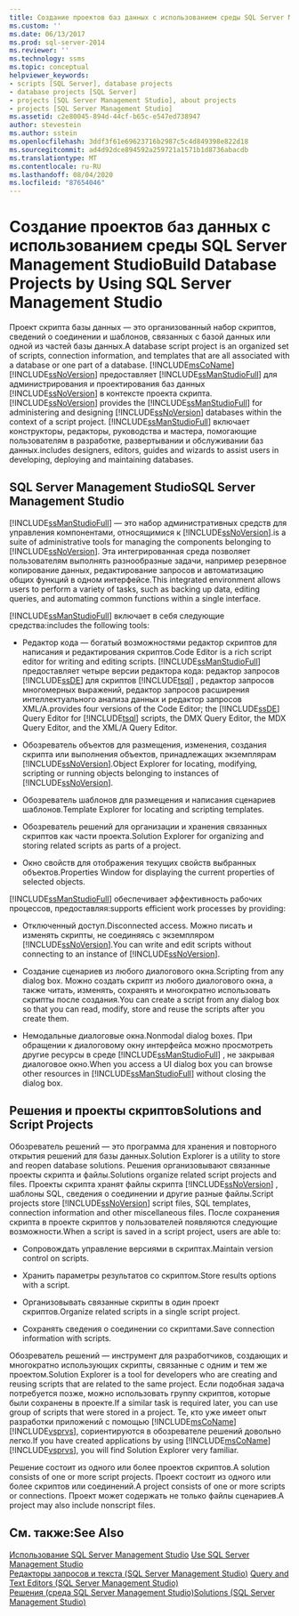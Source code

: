 ```yaml
---
title: Создание проектов баз данных с использованием среды SQL Server Management Studio | Документация Майкрософт
ms.custom: ''
ms.date: 06/13/2017
ms.prod: sql-server-2014
ms.reviewer: ''
ms.technology: ssms
ms.topic: conceptual
helpviewer_keywords:
- scripts [SQL Server], database projects
- database projects [SQL Server]
- projects [SQL Server Management Studio], about projects
- projects [SQL Server Management Studio]
ms.assetid: c2e80045-894d-44cf-b65c-e547ed738947
author: stevestein
ms.author: sstein
ms.openlocfilehash: 3ddf3f61e69623716b2987c5c4d849398e822d18
ms.sourcegitcommit: ad4d92dce894592a259721a1571b1d8736abacdb
ms.translationtype: MT
ms.contentlocale: ru-RU
ms.lasthandoff: 08/04/2020
ms.locfileid: "87654046"
---
```

# <a name="build-database-projects-by-using-sql-server-management-studio"></a><span data-ttu-id="77393-102">Создание проектов баз данных с использованием среды SQL Server Management Studio</span><span class="sxs-lookup"><span data-stu-id="77393-102">Build Database Projects by Using SQL Server Management Studio</span></span>
  <span data-ttu-id="77393-103">Проект скрипта базы данных — это организованный набор скриптов, сведений о соединении и шаблонов, связанных с базой данных или одной из частей базы данных.</span><span class="sxs-lookup"><span data-stu-id="77393-103">A database script project is an organized set of scripts, connection information, and templates that are all associated with a database or one part of a database.</span></span> [!INCLUDE[msCoName](../includes/msconame-md.md)] <span data-ttu-id="77393-104">[!INCLUDE[ssNoVersion](../includes/ssnoversion-md.md)] предоставляет [!INCLUDE[ssManStudioFull](../includes/ssmanstudiofull-md.md)] для администрирования и проектирования баз данных [!INCLUDE[ssNoVersion](../includes/ssnoversion-md.md)] в контексте проекта скрипта.</span><span class="sxs-lookup"><span data-stu-id="77393-104">[!INCLUDE[ssNoVersion](../includes/ssnoversion-md.md)] provides the [!INCLUDE[ssManStudioFull](../includes/ssmanstudiofull-md.md)] for administering and designing [!INCLUDE[ssNoVersion](../includes/ssnoversion-md.md)] databases within the context of a script project.</span></span> [!INCLUDE[ssManStudioFull](../includes/ssmanstudiofull-md.md)] <span data-ttu-id="77393-105">включает конструкторы, редакторы, руководства и мастера, помогающие пользователям в разработке, развертывании и обслуживании баз данных.</span><span class="sxs-lookup"><span data-stu-id="77393-105">includes designers, editors, guides and wizards to assist users in developing, deploying and maintaining databases.</span></span>  
  
## <a name="sql-server-management-studio"></a><span data-ttu-id="77393-106">SQL Server Management Studio</span><span class="sxs-lookup"><span data-stu-id="77393-106">SQL Server Management Studio</span></span>  
 [!INCLUDE[ssManStudioFull](../includes/ssmanstudiofull-md.md)] <span data-ttu-id="77393-107">— это набор административных средств для управления компонентами, относящимися к [!INCLUDE[ssNoVersion](../includes/ssnoversion-md.md)].</span><span class="sxs-lookup"><span data-stu-id="77393-107">is a suite of administrative tools for managing the components belonging to [!INCLUDE[ssNoVersion](../includes/ssnoversion-md.md)].</span></span> <span data-ttu-id="77393-108">Эта интегрированная среда позволяет пользователям выполнять разнообразные задачи, например резервное копирование данных, редактирование запросов и автоматизацию общих функций в одном интерфейсе.</span><span class="sxs-lookup"><span data-stu-id="77393-108">This integrated environment allows users to perform a variety of tasks, such as backing up data, editing queries, and automating common functions within a single interface.</span></span>  
  
 [!INCLUDE[ssManStudioFull](../includes/ssmanstudiofull-md.md)] <span data-ttu-id="77393-109">включает в себя следующие средства:</span><span class="sxs-lookup"><span data-stu-id="77393-109">includes the following tools:</span></span>  
  
-   <span data-ttu-id="77393-110">Редактор кода — богатый возможностями редактор скриптов для написания и редактирования скриптов.</span><span class="sxs-lookup"><span data-stu-id="77393-110">Code Editor is a rich script editor for writing and editing scripts.</span></span> [!INCLUDE[ssManStudioFull](../includes/ssmanstudiofull-md.md)] <span data-ttu-id="77393-111">предоставляет четыре версии редактора кода: редактор запросов [!INCLUDE[ssDE](../includes/ssde-md.md)] для скриптов [!INCLUDE[tsql](../includes/tsql-md.md)] , редактор запросов многомерных выражений, редактор запросов расширения интеллектуального анализа данных и редактор запросов XML/A.</span><span class="sxs-lookup"><span data-stu-id="77393-111">provides four versions of the Code Editor; the [!INCLUDE[ssDE](../includes/ssde-md.md)] Query Editor for [!INCLUDE[tsql](../includes/tsql-md.md)] scripts, the DMX Query Editor, the MDX Query Editor, and the XML/A Query Editor.</span></span>  
  
-   <span data-ttu-id="77393-112">Обозреватель объектов для размещения, изменения, создания скрипта или выполнения объектов, принадлежащих экземплярам [!INCLUDE[ssNoVersion](../includes/ssnoversion-md.md)].</span><span class="sxs-lookup"><span data-stu-id="77393-112">Object Explorer for locating, modifying, scripting or running objects belonging to instances of [!INCLUDE[ssNoVersion](../includes/ssnoversion-md.md)].</span></span>  
  
-   <span data-ttu-id="77393-113">Обозреватель шаблонов для размещения и написания сценариев шаблонов.</span><span class="sxs-lookup"><span data-stu-id="77393-113">Template Explorer for locating and scripting templates.</span></span>  
  
-   <span data-ttu-id="77393-114">Обозреватель решений для организации и хранения связанных скриптов как части проекта.</span><span class="sxs-lookup"><span data-stu-id="77393-114">Solution Explorer for organizing and storing related scripts as parts of a project.</span></span>  
  
-   <span data-ttu-id="77393-115">Окно свойств для отображения текущих свойств выбранных объектов.</span><span class="sxs-lookup"><span data-stu-id="77393-115">Properties Window for displaying the current properties of selected objects.</span></span>  
  
 [!INCLUDE[ssManStudioFull](../includes/ssmanstudiofull-md.md)] <span data-ttu-id="77393-116">обеспечивает эффективность рабочих процессов, предоставляя:</span><span class="sxs-lookup"><span data-stu-id="77393-116">supports efficient work processes by providing:</span></span>  
  
-   <span data-ttu-id="77393-117">Отключенный доступ.</span><span class="sxs-lookup"><span data-stu-id="77393-117">Disconnected access.</span></span> <span data-ttu-id="77393-118">Можно писать и изменять скрипты, не соединяясь с экземпляром [!INCLUDE[ssNoVersion](../includes/ssnoversion-md.md)].</span><span class="sxs-lookup"><span data-stu-id="77393-118">You can write and edit scripts without connecting to an instance of [!INCLUDE[ssNoVersion](../includes/ssnoversion-md.md)].</span></span>  
  
-   <span data-ttu-id="77393-119">Создание сценариев из любого диалогового окна.</span><span class="sxs-lookup"><span data-stu-id="77393-119">Scripting from any dialog box.</span></span> <span data-ttu-id="77393-120">Можно создать скрипт из любого диалогового окна, а также читать, изменять, сохранять и многократно использовать скрипты после создания.</span><span class="sxs-lookup"><span data-stu-id="77393-120">You can create a script from any dialog box so that you can read, modify, store and reuse the scripts after you create them.</span></span>  
  
-   <span data-ttu-id="77393-121">Немодальные диалоговые окна.</span><span class="sxs-lookup"><span data-stu-id="77393-121">Nonmodal dialog boxes.</span></span> <span data-ttu-id="77393-122">При обращении к диалоговому окну интерфейса можно просмотреть другие ресурсы в среде [!INCLUDE[ssManStudioFull](../includes/ssmanstudiofull-md.md)] , не закрывая диалоговое окно.</span><span class="sxs-lookup"><span data-stu-id="77393-122">When you access a UI dialog box you can browse other resources in [!INCLUDE[ssManStudioFull](../includes/ssmanstudiofull-md.md)] without closing the dialog box.</span></span>  
  
## <a name="solutions-and-script-projects"></a><span data-ttu-id="77393-123">Решения и проекты скриптов</span><span class="sxs-lookup"><span data-stu-id="77393-123">Solutions and Script Projects</span></span>  
 <span data-ttu-id="77393-124">Обозреватель решений — это программа для хранения и повторного открытия решений для базы данных.</span><span class="sxs-lookup"><span data-stu-id="77393-124">Solution Explorer is a utility to store and reopen database solutions.</span></span> <span data-ttu-id="77393-125">Решения организовывают связанные проекты скрипта и файлы.</span><span class="sxs-lookup"><span data-stu-id="77393-125">Solutions organize related script projects and files.</span></span> <span data-ttu-id="77393-126">Проекты скрипта хранят файлы скрипта [!INCLUDE[ssNoVersion](../includes/ssnoversion-md.md)] , шаблоны SQL, сведения о соединении и другие разные файлы.</span><span class="sxs-lookup"><span data-stu-id="77393-126">Script projects store [!INCLUDE[ssNoVersion](../includes/ssnoversion-md.md)] script files, SQL templates, connection information and other miscellaneous files.</span></span> <span data-ttu-id="77393-127">После сохранения скрипта в проекте скриптов у пользователей появляются следующие возможности.</span><span class="sxs-lookup"><span data-stu-id="77393-127">When a script is saved in a script project, users are able to:</span></span>  
  
-   <span data-ttu-id="77393-128">Сопровождать управление версиями в скриптах.</span><span class="sxs-lookup"><span data-stu-id="77393-128">Maintain version control on scripts.</span></span>  
  
-   <span data-ttu-id="77393-129">Хранить параметры результатов со скриптом.</span><span class="sxs-lookup"><span data-stu-id="77393-129">Store results options with a script.</span></span>  
  
-   <span data-ttu-id="77393-130">Организовывать связанные скрипты в один проект скриптов.</span><span class="sxs-lookup"><span data-stu-id="77393-130">Organize related scripts in a single script project.</span></span>  
  
-   <span data-ttu-id="77393-131">Сохранять сведения о соединении со скриптами.</span><span class="sxs-lookup"><span data-stu-id="77393-131">Save connection information with scripts.</span></span>  
  
 <span data-ttu-id="77393-132">Обозреватель решений — инструмент для разработчиков, создающих и многократно использующих скрипты, связанные с одним и тем же проектом.</span><span class="sxs-lookup"><span data-stu-id="77393-132">Solution Explorer is a tool for developers who are creating and reusing scripts that are related to the same project.</span></span> <span data-ttu-id="77393-133">Если подобная задача потребуется позже, можно использовать группу скриптов, которые были сохранены в проекте.</span><span class="sxs-lookup"><span data-stu-id="77393-133">If a similar task is required later, you can use group of scripts that were stored in a project.</span></span> <span data-ttu-id="77393-134">Те, кто уже имеет опыт разработки приложений с помощью [!INCLUDE[msCoName](../includes/msconame-md.md)] [!INCLUDE[vsprvs](../includes/vsprvs-md.md)], сориентируются в обозревателе решений довольно легко.</span><span class="sxs-lookup"><span data-stu-id="77393-134">If you have created applications by using [!INCLUDE[msCoName](../includes/msconame-md.md)] [!INCLUDE[vsprvs](../includes/vsprvs-md.md)], you will find Solution Explorer very familiar.</span></span>  
  
 <span data-ttu-id="77393-135">Решение состоит из одного или более проектов скриптов.</span><span class="sxs-lookup"><span data-stu-id="77393-135">A solution consists of one or more script projects.</span></span> <span data-ttu-id="77393-136">Проект состоит из одного или более скриптов или соединений.</span><span class="sxs-lookup"><span data-stu-id="77393-136">A project consists of one or more scripts or connections.</span></span> <span data-ttu-id="77393-137">Проект может содержать не только файлы сценариев.</span><span class="sxs-lookup"><span data-stu-id="77393-137">A project may also include nonscript files.</span></span>  
  
## <a name="see-also"></a><span data-ttu-id="77393-138">См. также:</span><span class="sxs-lookup"><span data-stu-id="77393-138">See Also</span></span>  
 <span data-ttu-id="77393-139">[Использование SQL Server Management Studio](../database-engine/use-sql-server-management-studio.md) </span><span class="sxs-lookup"><span data-stu-id="77393-139">[Use SQL Server Management Studio](../database-engine/use-sql-server-management-studio.md) </span></span>  
 <span data-ttu-id="77393-140">[Редакторы запросов и текста &#40;SQL Server Management Studio&#41;](../relational-databases/scripting/query-and-text-editors-sql-server-management-studio.md) </span><span class="sxs-lookup"><span data-stu-id="77393-140">[Query and Text Editors &#40;SQL Server Management Studio&#41;](../relational-databases/scripting/query-and-text-editors-sql-server-management-studio.md) </span></span>  
 [<span data-ttu-id="77393-141">Решения (среда SQL Server Management Studio)</span><span class="sxs-lookup"><span data-stu-id="77393-141">Solutions &#40;SQL Server Management Studio&#41;</span></span>](solution/solutions-sql-server-management-studio.md)  
  
  
